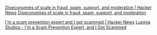
[Diseconomies of scale in fraud, spam, support, and moderation | Hacker News](https://news.ycombinator.com/item?id=39424688)
[Diseconomies of scale in fraud, spam, support, and moderation](https://danluu.com/diseconomies-scale/)

[I'm a scam prevention expert and I got scammed | Hacker News](https://news.ycombinator.com/item?id=30869427)
[Lupinia Studios - I'm a Scam Prevention Expert, and I Got Scammed](https://www.lupinia.net/writing/tech/scammed.htm)
